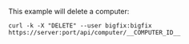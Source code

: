 This example will delete a computer:

    curl -k -X "DELETE" --user bigfix:bigfix https://server:port/api/computer/__COMPUTER_ID__
